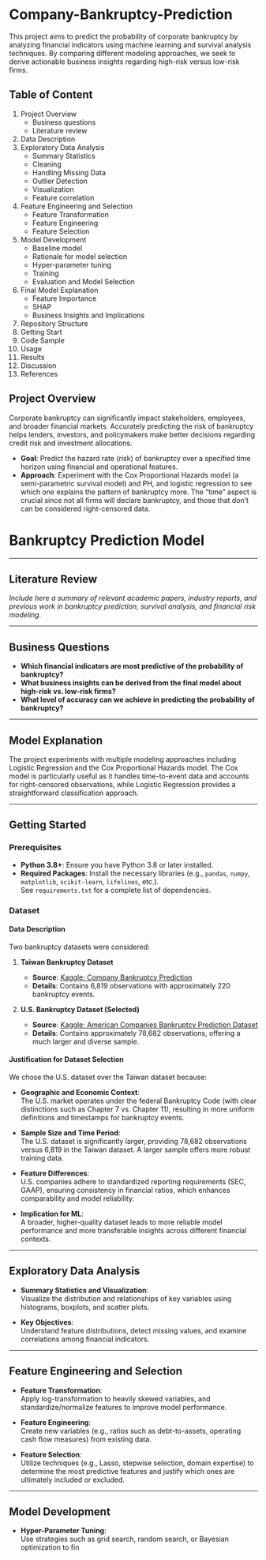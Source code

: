 # Company-Bankruptcy-Prediction
This project aims to predict the probability of corporate bankruptcy by analyzing financial indicators using machine learning and survival analysis techniques. By comparing different modeling approaches, we seek to derive actionable business insights regarding high-risk versus low-risk firms.

## Table of Content
1. Project Overview
    - Business questions
    - Literature review
2. Data Description
3. Exploratory Data Analysis
    - Summary Statistics
    - Cleaning
    - Handling Missing Data
    - Outlier Detection
    - Visualization
    - Feature correlation
4. Feature Engineering and Selection
    - Feature Transformation
    - Feature Engineering
    - Feature Selection
5. Model Development
    - Baseline model
    - Rationale for model selection
    - Hyper-parameter tuning
    - Training
    - Evaluation and Model Selection
6. Final Model Explanation
    - Feature Importance
    - SHAP
    - Business Insights and Implications
7. Repository Structure
8. Getting Start
9. Code Sample
10. Usage
11. Results
12. Discussion
13. References

## Project Overview
Corporate bankruptcy can significantly impact stakeholders, employees, and broader financial markets. Accurately predicting the risk of bankruptcy helps lenders, investors, and policymakers make better decisions regarding credit risk and investment allocations.
- **Goal**: Predict the hazard rate (risk) of bankruptcy over a specified time horizon using financial and operational features.
- **Approach**: Experiment with the Cox Proportional Hazards model (a semi-parametric survival model) and PH, and logistic regression to see which one explains the pattern of bankruptcy more. The “time” aspect is crucial since not all firms will declare bankruptcy, and those that don’t can be considered right-censored data.
# Bankruptcy Prediction Model


---

## Literature Review

*Include here a summary of relevant academic papers, industry reports, and previous work in bankruptcy prediction, survival analysis, and financial risk modeling.*

---

## Business Questions

- **Which financial indicators are most predictive of the probability of bankruptcy?**
- **What business insights can be derived from the final model about high-risk vs. low-risk firms?**
- **What level of accuracy can we achieve in predicting the probability of bankruptcy?**

---

## Model Explanation

The project experiments with multiple modeling approaches including Logistic Regression and the Cox Proportional Hazards model. The Cox model is particularly useful as it handles time-to-event data and accounts for right-censored observations, while Logistic Regression provides a straightforward classification approach.

---

## Getting Started

### Prerequisites

- **Python 3.8+**: Ensure you have Python 3.8 or later installed.
- **Required Packages**: Install the necessary libraries (e.g., `pandas`, `numpy`, `matplotlib`, `scikit-learn`, `lifelines`, etc.).  
  See `requirements.txt` for a complete list of dependencies.

### Dataset

#### Data Description

Two bankruptcy datasets were considered:

1. **Taiwan Bankruptcy Dataset**  
   - **Source**: [Kaggle: Company Bankruptcy Prediction](https://www.kaggle.com/datasets/fedesoriano/company-bankruptcy-prediction)  
   - **Details**: Contains 6,819 observations with approximately 220 bankruptcy events.

2. **U.S. Bankruptcy Dataset (Selected)**  
   - **Source**: [Kaggle: American Companies Bankruptcy Prediction Dataset](https://www.kaggle.com/datasets/utkarshx27/american-companies-bankruptcy-prediction-dataset)  
   - **Details**: Contains approximately 78,682 observations, offering a much larger and diverse sample.

#### Justification for Dataset Selection

We chose the U.S. dataset over the Taiwan dataset because:

- **Geographic and Economic Context**:  
  The U.S. market operates under the federal Bankruptcy Code (with clear distinctions such as Chapter 7 vs. Chapter 11), resulting in more uniform definitions and timestamps for bankruptcy events.
  
- **Sample Size and Time Period**:  
  The U.S. dataset is significantly larger, providing 78,682 observations versus 6,819 in the Taiwan dataset. A larger sample offers more robust training data.
  
- **Feature Differences**:  
  U.S. companies adhere to standardized reporting requirements (SEC, GAAP), ensuring consistency in financial ratios, which enhances comparability and model reliability.
  
- **Implication for ML**:  
  A broader, higher-quality dataset leads to more reliable model performance and more transferable insights across different financial contexts.

---

## Exploratory Data Analysis

- **Summary Statistics and Visualization**:  
  Visualize the distribution and relationships of key variables using histograms, boxplots, and scatter plots.
  
- **Key Objectives**:  
  Understand feature distributions, detect missing values, and examine correlations among financial indicators.

---

## Feature Engineering and Selection

- **Feature Transformation**:  
  Apply log-transformation to heavily skewed variables, and standardize/normalize features to improve model performance.
  
- **Feature Engineering**:  
  Create new variables (e.g., ratios such as debt-to-assets, operating cash flow measures) from existing data.
  
- **Feature Selection**:  
  Utilize techniques (e.g., Lasso, stepwise selection, domain expertise) to determine the most predictive features and justify which ones are ultimately included or excluded.

---

## Model Development

- **Hyper-Parameter Tuning**:  
  Use strategies such as grid search, random search, or Bayesian optimization to fin
